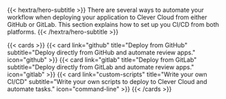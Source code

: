 
{{< hextra/hero-subtitle >}}
  There are several ways to automate your workflow when deploying your application to Clever Cloud from either GitHub or GitLab. This section explains how to set up you CI/CD from both platforms.
{{< /hextra/hero-subtitle >}}

{{< cards >}}
  {{< card link="github" title="Deploy from GitHub" subtitle="Deploy directly from GitHub and automate review apps." icon="github" >}}
  {{< card link="gitlab" title="Deploy from GitLab" subtitle="Deploy directly from GitLab and automate review apps." icon="gitlab" >}}
  {{< card link="custom-scripts" title="Write your own CI/CD" subtitle="Write your own scripts to deploy to Clever Cloud and automate tasks." icon="command-line" >}}
{{< /cards >}}


